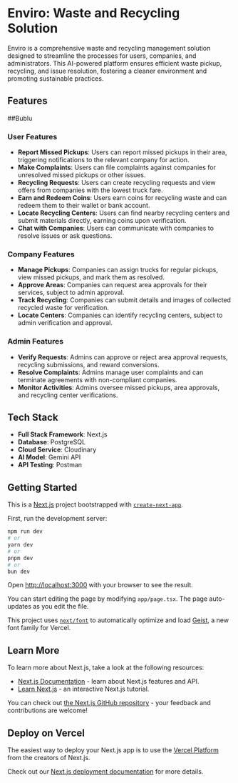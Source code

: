 # Enviro: Waste and Recycling Solution

Enviro is a comprehensive waste and recycling management solution designed to streamline the processes for users, companies, and administrators. This AI-powered platform ensures efficient waste pickup, recycling, and issue resolution, fostering a cleaner environment and promoting sustainable practices.

## Features
##Bublu

### User Features
- **Report Missed Pickups**: Users can report missed pickups in their area, triggering notifications to the relevant company for action.
- **Make Complaints**: Users can file complaints against companies for unresolved missed pickups or other issues.
- **Recycling Requests**: Users can create recycling requests and view offers from companies with the lowest truck fare.
- **Earn and Redeem Coins**: Users earn coins for recycling waste and can redeem them to their wallet or bank account.
- **Locate Recycling Centers**: Users can find nearby recycling centers and submit materials directly, earning coins upon verification.
- **Chat with Companies**: Users can communicate with companies to resolve issues or ask questions.

### Company Features
- **Manage Pickups**: Companies can assign trucks for regular pickups, view missed pickups, and mark them as resolved.
- **Approve Areas**: Companies can request area approvals for their services, subject to admin approval.
- **Track Recycling**: Companies can submit details and images of collected recycled waste for verification.
- **Locate Centers**: Companies can identify recycling centers, subject to admin verification and approval.

### Admin Features
- **Verify Requests**: Admins can approve or reject area approval requests, recycling submissions, and reward conversions.
- **Resolve Complaints**: Admins manage user complaints and can terminate agreements with non-compliant companies.
- **Monitor Activities**: Admins oversee missed pickups, area approvals, and recycling center verifications.

## Tech Stack

- **Full Stack Framework**: Next.js
- **Database**: PostgreSQL
- **Cloud Service**: Cloudinary
- **AI Model**: Gemini API
- **API Testing**: Postman



## Getting Started
This is a [Next.js](https://nextjs.org) project bootstrapped with [`create-next-app`](https://nextjs.org/docs/app/api-reference/cli/create-next-app).

First, run the development server:

```bash
npm run dev
# or
yarn dev
# or
pnpm dev
# or
bun dev
```

Open [http://localhost:3000](http://localhost:3000) with your browser to see the result.

You can start editing the page by modifying `app/page.tsx`. The page auto-updates as you edit the file.

This project uses [`next/font`](https://nextjs.org/docs/app/building-your-application/optimizing/fonts) to automatically optimize and load [Geist](https://vercel.com/font), a new font family for Vercel.

## Learn More

To learn more about Next.js, take a look at the following resources:

- [Next.js Documentation](https://nextjs.org/docs) - learn about Next.js features and API.
- [Learn Next.js](https://nextjs.org/learn) - an interactive Next.js tutorial.

You can check out [the Next.js GitHub repository](https://github.com/vercel/next.js) - your feedback and contributions are welcome!

## Deploy on Vercel

The easiest way to deploy your Next.js app is to use the [Vercel Platform](https://vercel.com/new?utm_medium=default-template&filter=next.js&utm_source=create-next-app&utm_campaign=create-next-app-readme) from the creators of Next.js.

Check out our [Next.js deployment documentation](https://nextjs.org/docs/app/building-your-application/deploying) for more details.
